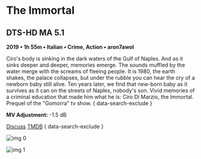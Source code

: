 # The Immortal

## DTS-HD MA 5.1

**2019 • 1h 55m • Italian • Crime, Action • aron7awol**

Ciro's body is sinking in the dark waters of the Gulf of Naples. And as it sinks deeper and deeper, memories emerge. The sounds muffled by the water merge with the screams of fleeing people. It is 1980, the earth shakes, the palace collapses, but under the rubble you can hear the cry of a newborn baby still alive. Ten years later, we find that new-born baby as it survives as it can on the streets of Naples, nobody's son. Vivid memories of a criminal education that made him what he is: Ciro Di Marzio, the Immortal. Prequel of the "Gomorra" tv show.
{ data-search-exclude }

**MV Adjustment:** -1.5 dB

[Discuss](https://www.avsforum.com/threads/bass-eq-for-filtered-movies.2995212/post-59458972)  [TMDB](https://www.themoviedb.org/movie/599845)
{ data-search-exclude }

![img 0](https://i.imgur.com/qS4Jc3f.jpg)

![img 1](https://i.imgur.com/f5H5p3o.png)

